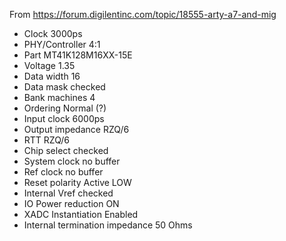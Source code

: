 From https://forum.digilentinc.com/topic/18555-arty-a7-and-mig

- Clock 3000ps
- PHY/Controller 4:1
- Part MT41K128M16XX-15E
- Voltage 1.35
- Data width 16
- Data mask checked
- Bank machines 4
- Ordering Normal (?)
- Input clock 6000ps
- Output impedance RZQ/6
- RTT RZQ/6
- Chip select checked
- System clock no buffer
- Ref clock no buffer
- Reset polarity Active LOW
- Internal Vref checked
- IO Power reduction ON
- XADC Instantiation Enabled
- Internal termination impedance 50 Ohms
